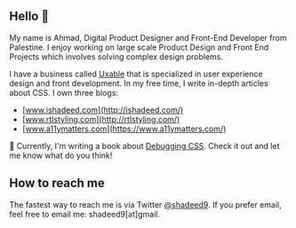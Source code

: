 ## Hello 👋

My name is Ahmad, Digital Product Designer and Front-End Developer from Palestine. I enjoy working on large scale Product Design and Front End Projects which involves solving complex design problems.

I have a business called [Uxable](https://www.uxabledesign.com/) that is specialized in user experience design and front development. In my free time, I write in-depth articles about CSS. I own three blogs:
- [www.ishadeed.com](http://ishadeed.com/)
- [www.rtlstyling.com](http://rtlstyling.com/)
- [www.a11ymatters.com](https://www.a11ymatters.com/)

📘 Currently, I'm writing a book about [Debugging CSS](http://debuggingcss.com/). Check it out and let me know what do you think!

## How to reach me
The fastest way to reach me is via Twitter [@shadeed9](https://twitter.com/shadeed9). If you prefer email, feel free to email me: shadeed9[at]gmail.
